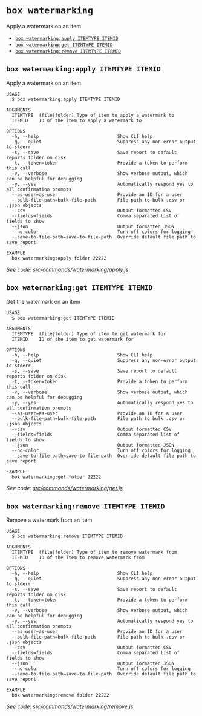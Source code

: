 `box watermarking`
==================

Apply a watermark on an item

* [`box watermarking:apply ITEMTYPE ITEMID`](#box-watermarkingapply-itemtype-itemid)
* [`box watermarking:get ITEMTYPE ITEMID`](#box-watermarkingget-itemtype-itemid)
* [`box watermarking:remove ITEMTYPE ITEMID`](#box-watermarkingremove-itemtype-itemid)

## `box watermarking:apply ITEMTYPE ITEMID`

Apply a watermark on an item

```
USAGE
  $ box watermarking:apply ITEMTYPE ITEMID

ARGUMENTS
  ITEMTYPE  (file|folder) Type of item to apply a watermark to
  ITEMID    ID of the item to apply a watermark to

OPTIONS
  -h, --help                             Show CLI help
  -q, --quiet                            Suppress any non-error output to stderr
  -s, --save                             Save report to default reports folder on disk
  -t, --token=token                      Provide a token to perform this call
  -v, --verbose                          Show verbose output, which can be helpful for debugging
  -y, --yes                              Automatically respond yes to all confirmation prompts
  --as-user=as-user                      Provide an ID for a user
  --bulk-file-path=bulk-file-path        File path to bulk .csv or .json objects
  --csv                                  Output formatted CSV
  --fields=fields                        Comma separated list of fields to show
  --json                                 Output formatted JSON
  --no-color                             Turn off colors for logging
  --save-to-file-path=save-to-file-path  Override default file path to save report

EXAMPLE
  box watermarking:apply folder 22222
```

_See code: [src/commands/watermarking/apply.js](https://github.com/box/boxcli/blob/v3.15.0/src/commands/watermarking/apply.js)_

## `box watermarking:get ITEMTYPE ITEMID`

Get the watermark on an item

```
USAGE
  $ box watermarking:get ITEMTYPE ITEMID

ARGUMENTS
  ITEMTYPE  (file|folder) Type of item to get watermark for
  ITEMID    ID of the item to get watermark for

OPTIONS
  -h, --help                             Show CLI help
  -q, --quiet                            Suppress any non-error output to stderr
  -s, --save                             Save report to default reports folder on disk
  -t, --token=token                      Provide a token to perform this call
  -v, --verbose                          Show verbose output, which can be helpful for debugging
  -y, --yes                              Automatically respond yes to all confirmation prompts
  --as-user=as-user                      Provide an ID for a user
  --bulk-file-path=bulk-file-path        File path to bulk .csv or .json objects
  --csv                                  Output formatted CSV
  --fields=fields                        Comma separated list of fields to show
  --json                                 Output formatted JSON
  --no-color                             Turn off colors for logging
  --save-to-file-path=save-to-file-path  Override default file path to save report

EXAMPLE
  box watermarking:get folder 22222
```

_See code: [src/commands/watermarking/get.js](https://github.com/box/boxcli/blob/v3.15.0/src/commands/watermarking/get.js)_

## `box watermarking:remove ITEMTYPE ITEMID`

Remove a watermark from an item

```
USAGE
  $ box watermarking:remove ITEMTYPE ITEMID

ARGUMENTS
  ITEMTYPE  (file|folder) Type of item to remove watermark from
  ITEMID    ID of the item to remove watermark from

OPTIONS
  -h, --help                             Show CLI help
  -q, --quiet                            Suppress any non-error output to stderr
  -s, --save                             Save report to default reports folder on disk
  -t, --token=token                      Provide a token to perform this call
  -v, --verbose                          Show verbose output, which can be helpful for debugging
  -y, --yes                              Automatically respond yes to all confirmation prompts
  --as-user=as-user                      Provide an ID for a user
  --bulk-file-path=bulk-file-path        File path to bulk .csv or .json objects
  --csv                                  Output formatted CSV
  --fields=fields                        Comma separated list of fields to show
  --json                                 Output formatted JSON
  --no-color                             Turn off colors for logging
  --save-to-file-path=save-to-file-path  Override default file path to save report

EXAMPLE
  box watermarking:remove folder 22222
```

_See code: [src/commands/watermarking/remove.js](https://github.com/box/boxcli/blob/v3.15.0/src/commands/watermarking/remove.js)_

